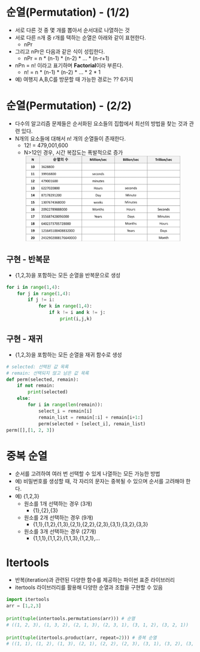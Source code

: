 # 순열(Permutation) - (1/2)
- 서로 다른 것 중 몇 개를 뽑아서 순서대로 나열하는 것
- 서로 다른 n개 중 r개를 택하는 순열은 아래와 같이 표현한다.
    - nPr
- 그리고 nPr은 다음과 같은 식이 성립한다.
    - nPr = n * (n-1) * (n-2) * ... * (n-r+1)
- nPn = n! 이라고 표기하며 **Factorial**이라 부른다.
    - n! = n * (n-1) * (n-2) * ... * 2 * 1
- 예) 여행지 A,B,C를 방문할 때 가능한 경로는 ?? 6가지

# 순열(Permutation) - (2/2) 
- 다수의 알고리즘 문제들은 순서화된 요소들의 집합에서 최선의 방법을 찾는 것과 관련 있다.
- N개의 요소들에 대해서 n! 개의 순열들이 존재한다.
    - 12! = 479,001,600
    - N>12인 경우, 시간 복잡도는 폭발적으로 증가
    ![alt text](순열.png)

## 구현 - 반복문
- {1,2,3}을 포함하는 모든 순열을 반복문으로 생성
```python
for i in range(1,4):
    for j in range(1,4):
        if j != i:
            for k in range(1,4):
                if k != i and k != j:
                    print(i,j,k)
```

## 구현 - 재귀
- {1,2,3}을 포함하는 모든 순열을 재귀 함수로 생성
```python
# selected: 선택된 값 목록
# remain: 선택되지 않고 남은 값 목록
def perm(selected, remain):
    if not remain:
        print(selected)
    else:
        for i in range(len(remain)):
            select_i = remain[i]
            remain_list = remain[:i] + remain[i+1:]
            perm(selected + [select_i], remain_list)
perm([],[1, 2, 3])
```

# 중복 순열
- 순서를 고려하여 여러 번 선택할 수 있게 나열하는 모든 가능한 방법
- 예) 비밀번호를 생성할 때, 각 자리의 문자는 중복될 수 있으며 순서를 고려해야 한다.
- 예) {1,2,3}
    - 원소를 1개 선택하는 경우 (3개)
        - {1},{2},{3}
    - 원소를 2개 선택하는 경우 (9개)
        - {1,1},{1,2},{1,3},{2,1},{2,2},{2,3},{3,1},{3,2},{3,3}
    - 원소를 3개 선택하는 경우 (27개)
        - {1,1,1},{1,1,2},{1,1,3},{1,2,1},...

# ltertools
- 반복(iteration)과 관련된 다양한 함수를 제공하는 파이썬 표준 라이브러리
- itertools 라이브러리를 활용해 다양한 순열과 조합을 구현할 수 있음
```python
import itertools
arr = [1,2,3]

print(tuple(intertools.permutations(arr))) # 순열
# ((1, 2, 3), (1, 3, 2), (2, 1, 3), (2, 3, 1), (3, 1, 2), (3, 2, 1))

print(tuple(itertools.product(arr, repeat=2))) # 중복 순열
# ((1, 1), (1, 2), (1, 3), (2, 1), (2, 2), (2, 3), (3, 1), (3, 2), (3, 3))
```